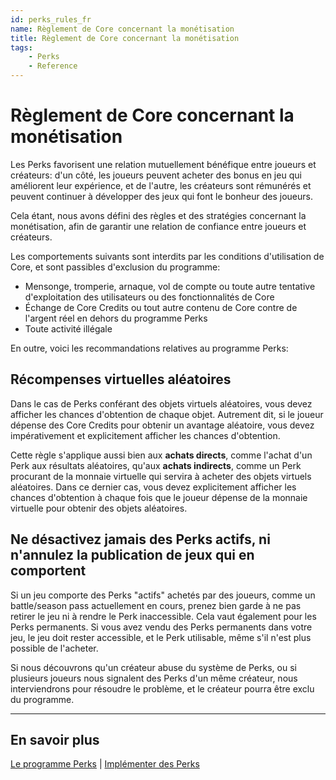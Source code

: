 ```yaml
---
id: perks_rules_fr
name: Règlement de Core concernant la monétisation
title: Règlement de Core concernant la monétisation
tags:
    - Perks
    - Reference
---
```


# Règlement de Core concernant la monétisation

Les Perks favorisent une relation mutuellement bénéfique entre joueurs et créateurs: d'un côté, les joueurs peuvent acheter des bonus en jeu qui améliorent leur expérience, et de l'autre, les créateurs sont rémunérés et peuvent continuer à développer des jeux qui font le bonheur des joueurs.

Cela étant, nous avons défini des règles et des stratégies concernant la monétisation, afin de garantir une relation de confiance entre joueurs et créateurs.

Les comportements suivants sont interdits par les conditions d'utilisation de Core, et sont passibles d'exclusion du programme:

- Mensonge, tromperie, arnaque, vol de compte ou toute autre tentative d'exploitation des utilisateurs ou des fonctionnalités de Core
- Échange de Core Credits ou tout autre contenu de Core contre de l'argent réel en dehors du programme Perks
- Toute activité illégale

En outre, voici les recommandations relatives au programme Perks:

## Récompenses virtuelles aléatoires

Dans le cas de Perks conférant des objets virtuels aléatoires, vous devez afficher les chances d'obtention de chaque objet. Autrement dit, si le joueur dépense des Core Credits pour obtenir un avantage aléatoire, vous devez impérativement et explicitement afficher les chances d'obtention.

Cette règle s'applique aussi bien aux **achats directs**, comme l'achat d'un Perk aux résultats aléatoires, qu'aux **achats indirects**, comme un Perk procurant de la monnaie virtuelle qui servira à acheter des objets virtuels aléatoires. Dans ce dernier cas, vous devez explicitement afficher les chances d'obtention à chaque fois que le joueur dépense de la monnaie virtuelle pour obtenir des objets aléatoires.

## Ne désactivez jamais des Perks actifs, ni n'annulez la publication de jeux qui en comportent

Si un jeu comporte des Perks "actifs" achetés par des joueurs, comme un battle/season pass actuellement en cours, prenez bien garde à ne pas retirer le jeu ni à rendre le Perk inaccessible. Cela vaut également pour les Perks permanents. Si vous avez vendu des Perks permanents dans votre jeu, le jeu doit rester accessible, et le Perk utilisable, même s'il n'est plus possible de l'acheter.

Si nous découvrons qu'un créateur abuse du système de Perks, ou si plusieurs joueurs nous signalent des Perks d'un même créateur, nous interviendrons pour résoudre le problème, et le créateur pourra être exclu du programme.

---

## En savoir plus

[Le programme Perks](../perks/program.md) | [Implémenter des Perks](../perks/implementing.md)
